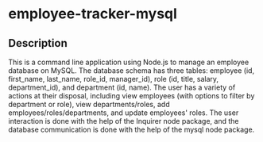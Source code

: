 # employee-tracker-mysql

## Description
This is a command line application using Node.js to manage an employee database on MySQL. The database schema has three tables: employee (id, first_name, last_name, role_id, manager_id), role (id, title, salary, department_id), and department (id, name). The user has a variety of actions at their disposal, including view employees (with options to filter by department or role), view departments/roles, add employees/roles/departments, and update employees' roles. The user interaction is done with the help of the Inquirer node package, and the database communication is done with the help of the mysql node package.